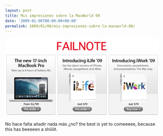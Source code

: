 ```yaml
---
layout: post
title: Mis impresiones sobre la MacWorld 09
date: '2009-01-06T00:00:00+00:00'
permalink: 2009/01/06/mis-impresiones-sobre-la-macworld-09/
---
```

<img src="/assets/zz2e5498f9.jpg" alt="zz2e5498f9" title="zz2e5498f9" width="500" height="254" class="alignnone size-full wp-image-1273" />

No hace falta añadir nada más ¿no? the best is yet to comeeeee, because this has beeeeen a shiiiiit.
